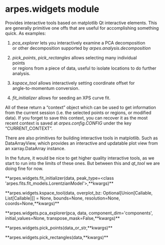 arpes.widgets module
====================

Provides interactive tools based on matplotlib Qt interactive elements.
This are generally primitive one offs that are useful for accomplishing
something quick. As examples:

1.  *pca\_explorer* lets you interactively examine a PCA decomposition  
    or other decomposition supported by *arpes.analysis.decomposition*

2.  *pick\_points*, *pick\_rectangles* allows selecting many individual  
    points  
    or regions from a piece of data, useful to isolate locations to do
    further analysis.

3.  *kspace\_tool* allows interactively setting coordinate offset for  
    angle-to-momentum conversion.

4.  *fit\_initializer* allows for seeding an XPS curve fit.

All of these return a “context” object which can be used to get
information from the current session (i.e. the selected points or
regions, or modified data). If you forget to save this context, you can
recover it as the most recent context is saved at *arpes.config.CONFIG*
under the key “CURRENT\_CONTEXT”.

There are also primitives for building interactive tools in matplotlib.
Such as DataArrayView, which provides an interactive and updatable plot
view from an xarray.DataArray instance.

In the future, it would be nice to get higher quality interactive tools,
as we start to run into the limits of these ones. But between this and
*qt\_tool* we are doing fine for now.

**arpes.widgets.fit\_initializer(data, peak\_type=&lt;class
'arpes.fits.fit\_models.LorentzianModel'&gt;,**kwargs)\*\*

**arpes.widgets.kspace\_tool(data, overplot\_bz:
Optional\[Union\[Callable, List\[Callable\]\]\] = None, bounds=None,
resolution=None, coords=None,**kwargs)\*\*

**arpes.widgets.pca\_explorer(pca, data, component\_dim='components',
initial\_values=None, transpose\_mask=False,**kwargs)\*\*

**arpes.widgets.pick\_points(data\_or\_str,**kwargs)\*\*

**arpes.widgets.pick\_rectangles(data,**kwargs)\*\*
